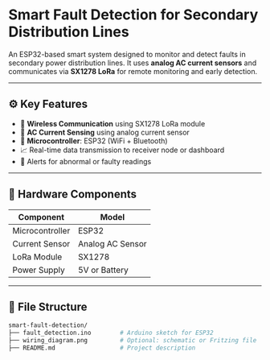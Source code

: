 # Smart Fault Detection for Secondary Distribution Lines

An ESP32-based smart system designed to monitor and detect faults in secondary power distribution lines. It uses **analog AC current sensors** and communicates via **SX1278 LoRa** for remote monitoring and early detection.

---

## ⚙️ Key Features

- 📡 **Wireless Communication** using SX1278 LoRa module  
- 🔌 **AC Current Sensing** using analog current sensor  
- 🧠 **Microcontroller**: ESP32 (WiFi + Bluetooth)  
- 📈 Real-time data transmission to receiver node or dashboard  
- 🔔 Alerts for abnormal or faulty readings

---

## 🧪 Hardware Components

| Component        | Model              |
|------------------|--------------------|
| Microcontroller  | ESP32              |
| Current Sensor   | Analog AC Sensor   |
| LoRa Module      | SX1278             |
| Power Supply     | 5V or Battery      |

---

## 📁 File Structure

```bash
smart-fault-detection/
├── fault_detection.ino        # Arduino sketch for ESP32
├── wiring_diagram.png         # Optional: schematic or Fritzing file
├── README.md                  # Project description
